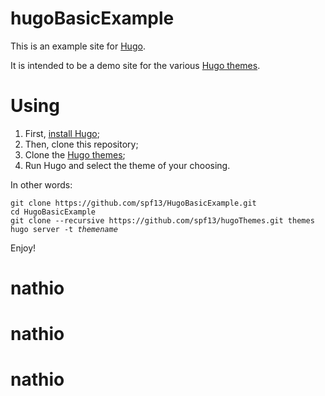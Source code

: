 hugoBasicExample
==========

This is an example site for [Hugo](https://gohugo.io/).

It is intended to be a demo site for the various [Hugo themes][].

# Using

1. First, [install Hugo](https://gohugo.io/overview/installing/);
2. Then, clone this repository;
3. Clone the [Hugo themes][];
4. Run Hugo and select the theme of your choosing.

In other words:

<pre><code>git clone https://github.com/spf13/HugoBasicExample.git
cd HugoBasicExample
git clone --recursive https://github.com/spf13/hugoThemes.git themes
hugo server -t <em>themename</em>
</code></pre>

Enjoy!

[Hugo themes]: https://github.com/spf13/hugoThemes
# nathio
# nathio
# nathio
